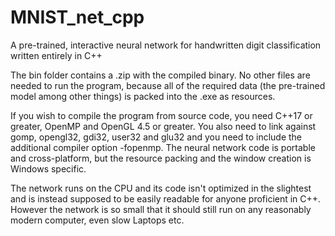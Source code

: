# MNIST_net_cpp
A pre-trained, interactive neural network for handwritten digit classification written entirely in C++

The bin folder contains a .zip with the compiled binary. No other files are needed to run the program, because all of the required data (the pre-trained model among other things) is packed into the .exe as resources.

If you wish to compile the program from source code, you need C++17 or greater, OpenMP and OpenGL 4.5 or greater. You also need to link against gomp, opengl32, gdi32, user32 and glu32 and you need to include the additional compiler option -fopenmp. The neural network code is portable and cross-platform, but the resource packing and the window creation is Windows specific.

The network runs on the CPU and its code isn't optimized in the slightest and is instead supposed to be easily readable for anyone proficient in C++. However the network is so small that it should still run on any reasonably modern computer, even slow Laptops etc.
